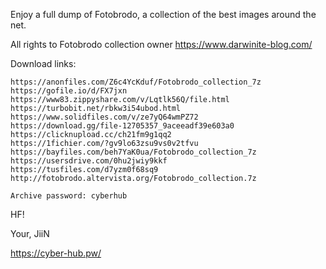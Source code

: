 Enjoy a full dump of Fotobrodo, a collection of the best images around the net.

All rights to Fotobrodo collection owner https://www.darwinite-blog.com/

Download links:

```
https://anonfiles.com/Z6c4YcKduf/Fotobrodo_collection_7z
https://gofile.io/d/FX7jxn
https://www83.zippyshare.com/v/Lqtlk56Q/file.html
https://turbobit.net/rbkw3i54ubod.html
https://www.solidfiles.com/v/ze7yQ64wmPZ72
https://download.gg/file-12705357_9aceeadf39e603a0
https://clicknupload.cc/ch21fm9g1qq2
https://1fichier.com/?gv9lo63zsu9vs0v2tfvu
https://bayfiles.com/beh7YaK0ua/Fotobrodo_collection_7z
https://usersdrive.com/0hu2jwiy9kkf
https://tusfiles.com/d7yzm0f68sq9
http://fotobrodo.altervista.org/Fotobrodo_collection.7z

Archive password: cyberhub
```

HF!

Your, JiiN

https://cyber-hub.pw/
